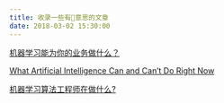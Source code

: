 ```yaml
---
title: 收录一些有意思的文章
date: 2018-03-02 15:30:00
---
```


[机器学习能为你的业务做什么？](https://www.jianshu.com/p/4c6ac7a73a7e)

[What Artificial Intelligence Can and Can’t Do Right Now](https://hbr.org/2016/11/what-artificial-intelligence-can-and-cant-do-right-now)

[机器学习算法工程师在做什么?](http://blog.csdn.net/shixiangyun2/article/details/51543593)

